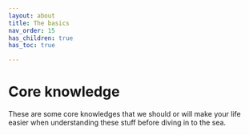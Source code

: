 ```yaml
---
layout: about
title: The basics
nav_order: 15
has_children: true
has_toc: true

---
```


# Core knowledge	

These are some core knowledges that we should or will make your life easier when understanding these stuff before diving in to the sea.